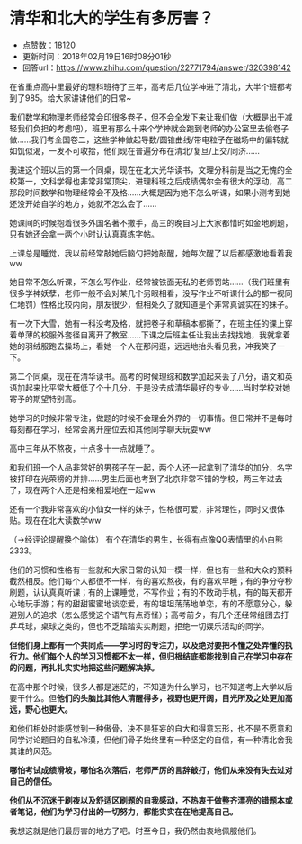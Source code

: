 # 清华和北大的学生有多厉害？
- 点赞数：18120
- 更新时间：2018年02月19日16时08分01秒
- 回答url：https://www.zhihu.com/question/22771794/answer/320398142
<body>
 <p data-pid="UwDe8A73">在省重点高中里最好的理科班待了三年，高考后几位学神进了清北，大半个班都考到了985。给大家讲讲他们的日常~</p>
 <p data-pid="wYTBhLF-">我们数学和物理老师经常会印很多卷子，但不会全发下来让我们做（大概是出于减轻我们负担的考虑吧），班里有那么十来个学神就会跑到老师的办公室里去偷卷子做……我们考全国卷二，这些学神做起导数/圆锥曲线/带电粒子在磁场中的偏转就如饥似渴，一发不可收拾，他们现在普遍分布在清北/复旦/上交/同济……</p>
 <p data-pid="RfaXyM9a">我进这个班以后的第一个同桌，现在在北大光华读书，文理分科前是当之无愧的全校第一，文科学得也非常非常顶尖，进理科班之后成绩偶尔会有很大的浮动，高二那段时间数学和物理经常会不及格……大概是因为她不怎么听课，如果小测考到她还没开始自学的地方，她就不怎么会了……</p>
 <p data-pid="eP8gfk1c">她课间的时候抱着很多外国名著不撒手，高三的晚自习上大家都惜时如金地刷题，只有她还会拿一两个小时认认真真练字帖。</p>
 <p data-pid="4DDQ5I0m">上课总是睡觉，我以前经常敲她后脑勺把她敲醒，她每次醒了以后都感激地看着我ww</p>
 <p data-pid="EToguNCm">她日常不怎么听课，不怎么写作业，经常被铁面无私的老师罚站……（我们班里有很多学神妖孽，老师一般不会对某几个另眼相看，没写作业不听课什么的都一视同仁地罚）性格比较内向，朋友很少，但相处久了就知道是个非常真诚实在的妹子。</p>
 <p data-pid="M2yLEx3U">有一次下大雪，她有一科没考及格，就把卷子和草稿本都撕了，在班主任的课上穿着单薄的校服外套径自离开了教室……下课之后班主任让我出去找找她，我就拿着她的羽绒服跑去操场上，看她一个人在那闲逛，远远地抬头看见我，冲我笑了一下。</p>
 <p data-pid="LEMRlxoQ">第二个同桌，现在在清华读书。高考的时候理综和数学加起来丢了八分，语文和英语加起来比平常大概低了个十几分，于是没去成清华最好的专业……当时学校对她寄予的期望特别高。</p>
 <p data-pid="w_BYL_zl">她学习的时候非常专注，做题的时候不会理会外界的一切事情。但日常并不是每时每刻都在学习，经常会离开座位去和其他同学聊天玩耍ww</p>
 <p data-pid="gUXNpKJf">高中三年从不熬夜，十点多十一点就睡了。</p>
 <p data-pid="dvBjNz4H">和我们班一个人品非常好的男孩子在一起，两个人还一起拿到了清华的加分，名字被打印在光荣榜的并排……男生后面也考到了北京非常不错的学校，两三年过去了，现在两个人还是相亲相爱地在一起ww</p>
 <p data-pid="gvXg5ESC">还有一个我非常喜欢的小仙女一样的妹子，性格很可爱，非常理性，同时又很体贴。现在在北大读数学ww</p>
 <p data-pid="YgsrXdFE">（→经评论提醒换个喻体） 有个在清华的男生，长得有点像QQ表情里的小白熊2333。</p>
 <p data-pid="evr3gJ-l">他们的习惯和性格有一些就和大家日常的认知一模一样，但也有一些和大众的预料截然相反。他们每个人都很不一样，有的喜欢熬夜，有的喜欢早睡；有的争分夺秒刷题，认认真真听课；有的上课睡觉，不写作业；有的不敢动手机，有的每天都开心地玩手游；有的甜甜蜜蜜地谈恋爱，有的坦坦荡荡地单恋，有的不愿意分心，躲避别人的追求（怎么感觉这个语气有点奇怪）；高考前夕，有几个还经常组团去打乒乓球，桌球之类的，但也不乏踏踏实实刷题，拒绝一切娱乐活动的同学。</p>
 <p data-pid="8cOSvcib"><b>但他们身上都有一个共同点——学习时的专注力，以及绝对要把不懂之处弄懂的执行力。他们每个人的学习习惯都不太一样，但归根结底都能找到自己在学习中存在的问题，再扎扎实实地把这些问题解决掉。</b></p>
 <p data-pid="APPIZvUZ">在高中那个时候，很多人都是迷茫的，不知道为什么学习，也不知道考上大学以后要干什么。但<b>他们的头脑比其他人清醒得多，视野也更开阔，目光所及之处更加高远，野心也更大。</b></p>
 <p data-pid="CtAVWp8_">和他们相处时能感觉到一种傲骨，决不是狂妄的自大和得意忘形，也不是不愿意和同学讨论题目的自私冷漠，但他们骨子始终里有一种坚定的自信，有一种清北舍我其谁的风范。</p>
 <p data-pid="M8kWkHVc"><b>哪怕考试成绩滑坡，哪怕名次落后，老师严厉的言辞敲打，他们从来没有失去过对自己的信任。</b></p>
 <p data-pid="83tvhR-K"><b>他们从不沉迷于刷夜以及舒适区刷题的自我感动，不热衷于做整齐漂亮的错题本或者笔记，他们为学习付出的一切努力，都能实实在在地提高自己。</b></p>
 <p data-pid="tRX4-nbQ">我想这就是他们最厉害的地方了吧。时至今日，我仍然由衷地佩服他们。</p>
</body>
